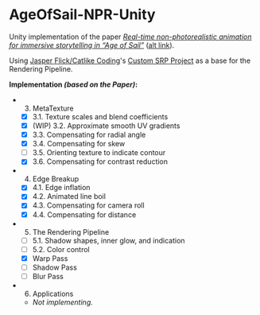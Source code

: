 # AgeOfSail-NPR-Unity

Unity implementation of the paper _[Real-time non-photorealistic animation for immersive storytelling in “Age of Sail”](https://www.sciencedirect.com/science/article/pii/S2590148619300123#eq0002)_ ([alt link](https://storage.googleapis.com/pub-tools-public-publication-data/pdf/391e12ba29e5430c9016a1c66846a3dbf6438bb8.pdf)).

Using [Jasper Flick/Catlike Coding](https://catlikecoding.com/)'s [Custom SRP Project](https://bitbucket.org/catlikecoding-projects/custom-srp-project/src/master/) as a base for the Rendering Pipeline.


**Implementation _(based on the Paper)_:**
- 3. MetaTexture
    - [x] 3.1. Texture scales and blend coefficients
    - [X] \(WIP) 3.2. Approximate smooth UV gradients
    - [X] 3.3. Compensating for radial angle
    - [x] 3.4. Compensating for skew
    - [ ] 3.5. Orienting texture to indicate contour
    - [x] 3.6. Compensating for contrast reduction

- 4. Edge Breakup
    - [x] 4.1. Edge inflation
    - [X] 4.2. Animated line boil
    - [X] 4.3. Compensating for camera roll
    - [x] 4.4. Compensating for distance

- 5. The Rendering Pipeline
    - [ ] 5.1. Shadow shapes, inner glow, and indication
    - [ ] 5.2. Color control
    - [x] Warp Pass
    - [ ] Shadow Pass
    - [ ] Blur Pass

- 6. Applications
    - _Not implementing._